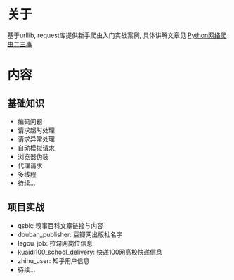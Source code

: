 # 关于

基于urllib, request库提供新手爬虫入门实战案例, 具体讲解文章见 [Python网络爬虫二三事](https://www.jianshu.com/p/0bfd0c48457f)

# 内容

## 基础知识

- 编码问题
- 请求超时处理
- 请求异常处理
- 自动模拟请求
- 浏览器伪装
- 代理请求
- 多线程
- 待续...

## 项目实战

- qsbk: 糗事百科文章链接与内容
- douban_publisher: 豆瓣网出版社名字
- lagou_job: 拉勾网岗位信息
- kuaidi100_school_delivery: 快递100网高校快递信息
- zhihu_user: 知乎用户信息
- 待续...
